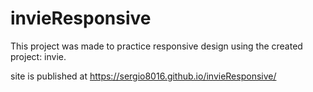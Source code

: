 # invieResponsive
This project was made to practice responsive design using the created project: invie.

site is published at https://sergio8016.github.io/invieResponsive/
